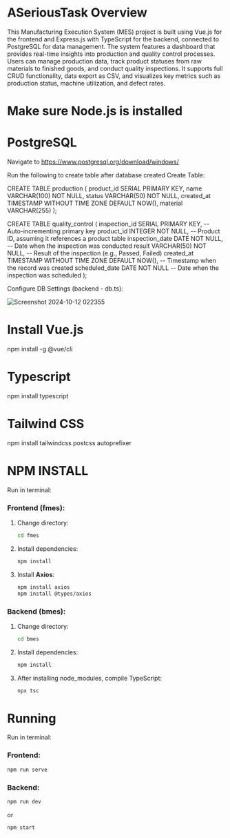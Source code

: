 # ASeriousTask Overview
This Manufacturing Execution System (MES) project is built using Vue.js for the frontend and Express.js with TypeScript for the backend, connected to PostgreSQL for data management. The system features a dashboard that provides real-time insights into production and quality control processes. Users can manage production data, track product statuses from raw materials to finished goods, and conduct quality inspections. It supports full CRUD functionality, data export as CSV, and visualizes key metrics such as production status, machine utilization, and defect rates.

# Make sure Node.js is installed

# PostgreSQL
Navigate to https://www.postgresql.org/download/windows/

Run the following to create table after database created
Create Table:

CREATE TABLE production (
    product_id SERIAL PRIMARY KEY,
    name VARCHAR(100) NOT NULL,
    status VARCHAR(50) NOT NULL,
    created_at TIMESTAMP WITHOUT TIME ZONE DEFAULT NOW(),
    material VARCHAR(255)
);

CREATE TABLE quality_control (
    inspection_id SERIAL PRIMARY KEY,     -- Auto-incrementing primary key
    product_id INTEGER NOT NULL,          -- Product ID, assuming it references a product table
    inspection_date DATE NOT NULL,        -- Date when the inspection was conducted
    result VARCHAR(50) NOT NULL,          -- Result of the inspection (e.g., Passed, Failed)
    created_at TIMESTAMP WITHOUT TIME ZONE DEFAULT NOW(), -- Timestamp when the record was created
    scheduled_date DATE NOT NULL          -- Date when the inspection was scheduled
);

Configure DB Settings (backend - db.ts):

![Screenshot 2024-10-12 022355](https://github.com/user-attachments/assets/6c3b2317-20f6-47ff-8c92-f8544954675d)

# Install Vue.js
npm install -g @vue/cli

# Typescript
npm install typescript

# Tailwind CSS
npm install tailwindcss postcss autoprefixer


# NPM INSTALL

Run in terminal:

### Frontend (fmes):
1. Change directory:
   ```bash
   cd fmes
   ```

2. Install dependencies:
   ```bash
   npm install
   ```

3. Install **Axios**:
   ```bash
   npm install axios
   npm install @types/axios
   ```

### Backend (bmes):
1. Change directory:
   ```bash
   cd bmes
   ```

2. Install dependencies:
   ```bash
   npm install
   ```

3. After installing node_modules, compile TypeScript:
   ```bash
   npx tsc
   ```

# Running

Run in terminal:

### Frontend:
   ```bash
   npm run serve
   ```

### Backend:
   ```bash
   npm run dev
   ```
   or
   ```bash
   npm start
   ```
